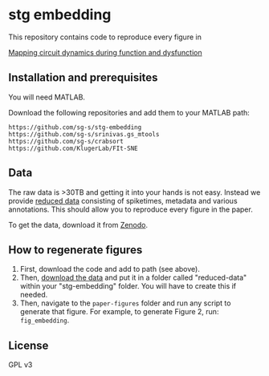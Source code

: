 # stg embedding

This repository contains code to reproduce every figure in 

[Mapping circuit dynamics during function and dysfunction](https://www.biorxiv.org/content/10.1101/2021.07.06.451370v1.full.pdf)



## Installation and prerequisites 

You will need MATLAB. 

Download the following repositories and add them to your MATLAB path:

```
https://github.com/sg-s/stg-embedding
https://github.com/sg-s/srinivas.gs_mtools
https://github.com/sg-s/crabsort
https://github.com/KlugerLab/FIt-SNE

```

## Data

The raw data is >30TB and getting it into your hands is not easy. Instead we provide [reduced data](https://en.wikipedia.org/wiki/Data_reduction) consisting of spiketimes, metadata and various annotations. This should allow you to reproduce every figure in the paper. 

To get the data, download it from [Zenodo](https://zenodo.org/record/5090130). 

## How to regenerate figures 


1. First, download the code and add to path (see above).
2. Then, [download the data](https://zenodo.org/record/5090130) and put it in a folder called "reduced-data" within your "stg-embedding" folder. You will have to create this if needed. 
3. Then, navigate to the `paper-figures` folder and run any script to generate that figure. For example, to generate Figure 2, run: `fig_embedding`. 

## License 

GPL v3